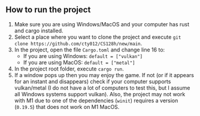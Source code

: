 ## How to run the project
1. Make sure you are using Windows/MacOS and your computer has rust and cargo installed.
2. Select a place where you want to clone the project and execute `git clone https://github.com/cty012/CS128h/new/main`.
3. In the project, open the file `Cargo.toml` and change line 16 to:
   - If you are using Windows: `default = ["vulkan"]`
   - If you are using MacOS: `default = ["metal"]`
5. In the project root folder, execute `cargo run`.
6. If a window pops up then you may enjoy the game. If not (or if it appears for an instant and disappears) check if your computer supports vulkan/metal (I do not have a lot of computers to test this, but I assume all Windows systems support vulkan). Also, the project may not work with M1 due to one of the dependencies (`winit`) requires a version (`0.19.5`) that does not work on M1 MacOS.
